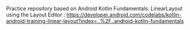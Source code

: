 Practice repository based on Android Kotlin Fundamentals: LinearLayout using the Layout Editor : https://developer.android.com/codelabs/kotlin-android-training-linear-layout?index=..%2F..android-kotlin-fundamentals
